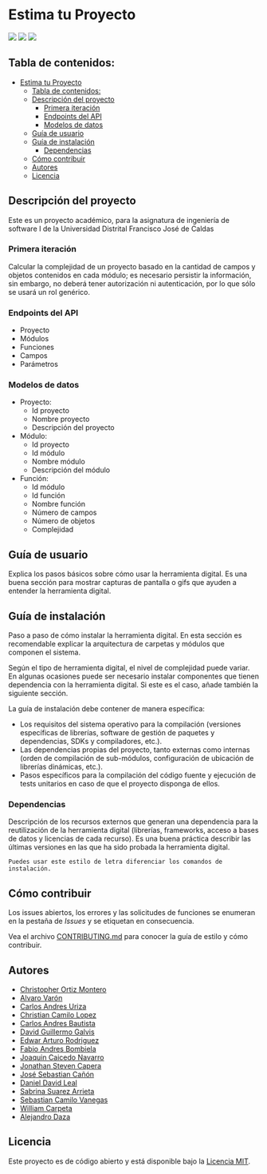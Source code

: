 # Estima tu Proyecto

![](https://img.shields.io/github/issues/christophermontero/estima-tu-proyecto)
![](https://img.shields.io/github/issues-pr-closed/christophermontero/estima-tu-proyecto)
![](https://img.shields.io/github/last-commit/christophermontero/estima-tu-proyecto)

## Tabla de contenidos:

- [Estima tu Proyecto](#estima-tu-proyecto)
  - [Tabla de contenidos:](#tabla-de-contenidos)
  - [Descripción del proyecto](#descripción-del-proyecto)
    - [Primera iteración](#primera-iteración)
    - [Endpoints del API](#endpoints-del-api)
    - [Modelos de datos](#modelos-de-datos)
  - [Guía de usuario](#guía-de-usuario)
  - [Guía de instalación](#guía-de-instalación)
    - [Dependencias](#dependencias)
  - [Cómo contribuir](#cómo-contribuir)
  - [Autores](#autores)
  - [Licencia](#licencia)


## Descripción del proyecto
Este es un proyecto académico, para la asignatura de ingeniería de software I de la Universidad Distrital Francisco José de Caldas

### Primera iteración
Calcular la complejidad de un proyecto basado en la cantidad de campos y objetos contenidos en cada módulo; es necesario persistir la información, sin embargo, no deberá tener autorización ni autenticación, por lo que sólo se usará un rol genérico.

### Endpoints del API
* Proyecto
* Módulos
* Funciones
* Campos
* Parámetros

### Modelos de datos
* Proyecto:
  * Id proyecto
  * Nombre proyecto
  * Descripción del proyecto
* Módulo:
  * Id proyecto
  * Id módulo
  * Nombre módulo
  * Descripción del módulo
* Función:
  * Id módulo
  * Id función
  * Nombre función
  * Número de campos
  * Número de objetos
  * Complejidad

## Guía de usuario
Explica los pasos básicos sobre cómo usar la herramienta digital. Es una buena sección para mostrar capturas de pantalla o gifs que ayuden a entender la herramienta digital.

## Guía de instalación
Paso a paso de cómo instalar la herramienta digital. En esta sección es recomendable explicar la arquitectura de carpetas y módulos que componen el sistema.

Según el tipo de herramienta digital, el nivel de complejidad puede variar. En algunas ocasiones puede ser necesario instalar componentes que tienen dependencia con la herramienta digital. Si este es el caso, añade también la siguiente sección.

La guía de instalación debe contener de manera específica:
- Los requisitos del sistema operativo para la compilación (versiones específicas de librerías, software de gestión de paquetes y dependencias, SDKs y compiladores, etc.).
- Las dependencias propias del proyecto, tanto externas como internas (orden de compilación de sub-módulos, configuración de ubicación de librerías dinámicas, etc.).
- Pasos específicos para la compilación del código fuente y ejecución de tests unitarios en caso de que el proyecto disponga de ellos.

### Dependencias
Descripción de los recursos externos que generan una dependencia para la reutilización de la herramienta digital (librerías, frameworks, acceso a bases de datos y licencias de cada recurso). Es una buena práctica describir las últimas versiones en las que ha sido probada la herramienta digital.

    Puedes usar este estilo de letra diferenciar los comandos de instalación.

## Cómo contribuir
Los issues abiertos, los errores y las solicitudes de funciones se enumeran en la pestaña de _Issues_ y se etiquetan en consecuencia.

Vea el archivo [CONTRIBUTING.md](CONTRIBUTING.md) para conocer la guía de estilo y cómo contribuir.

## Autores
- [Christopher Ortiz Montero](https://github.com/christophermontero)
- [Alvaro Varón](https://github.com/alxvaron)
- [Carlos Andres Uriza](https://github.com/caurizaf)
- [Christian Camilo Lopez](https://github.com/cclopezp)
- [Carlos Andres Bautista](https://github.com/darkclassiccarlos)
- [David Guillermo Galvis](https://github.com/davidggalvises)
- [Edwar Arturo Rodriguez](https://github.com/edwarod)
- [Fabio Andres Bombiela](https://github.com/fbombi13)
- [Joaquin Caicedo Navarro](https://github.com/joaquincaicedonavarro)
- [Jonathan Steven Capera](https://github.com/JocoolQ)
- [José Sebastian Cañón](https://github.com/jscanon)
- [Daniel David Leal](https://github.com/lealdaniel00)
- [Sabrina Suarez Arrieta](https://github.com/sabrinasuarezarrieta)
- [Sebastian Camilo Vanegas](https://github.com/SCVA)
- [William Carpeta](https://github.com/wakoagui)
- [Alejandro Daza](https://github.com/apdaza)

## Licencia
Este proyecto es de código abierto y está disponible bajo la [Licencia MIT](http://opensource.org/licenses/mit-license.php).
